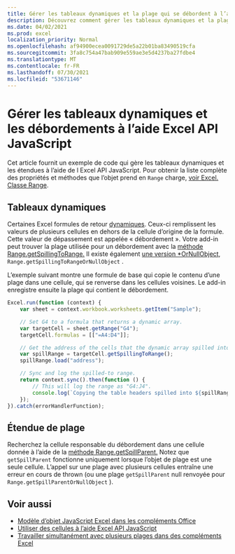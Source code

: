 ```yaml
---
title: Gérer les tableaux dynamiques et la plage qui se débordent à l’aide de Excel API JavaScript
description: Découvrez comment gérer les tableaux dynamiques et la plage qui se débordent avec l Excel API JavaScript.
ms.date: 04/02/2021
ms.prod: excel
localization_priority: Normal
ms.openlocfilehash: af94900ecea0091729de5a22b01ba83490519cfa
ms.sourcegitcommit: 3fa8c754a47bab909e559ae3e5d4237ba27fdbe4
ms.translationtype: MT
ms.contentlocale: fr-FR
ms.lasthandoff: 07/30/2021
ms.locfileid: "53671146"
---
```

# <a name="handle-dynamic-arrays-and-spilling-using-the-excel-javascript-api"></a>Gérer les tableaux dynamiques et les débordements à l’aide Excel API JavaScript

Cet article fournit un exemple de code qui gère les tableaux dynamiques et les étendues à l’aide de l Excel API JavaScript. Pour obtenir la liste complète des propriétés et méthodes que l’objet prend en `Range` charge, [voir Excel. Classe Range](/javascript/api/excel/excel.range).

## <a name="dynamic-arrays"></a>Tableaux dynamiques

Certaines Excel formules de retour [dynamiques](https://support.microsoft.com/office/dynamic-array-formulas-and-spilled-array-behavior-205c6b06-03ba-4151-89a1-87a7eb36e531). Ceux-ci remplissent les valeurs de plusieurs cellules en dehors de la cellule d’origine de la formule. Cette valeur de dépassement est appelée « débordement ». Votre add-in peut trouver la plage utilisée pour un débordement avec la [méthode Range.getSpillingToRange.](/javascript/api/excel/excel.range#getSpillingToRange__) Il existe également [une version *OrNullObject](../develop/application-specific-api-model.md#ornullobject-methods-and-properties), `Range.getSpillingToRangeOrNullObject` .

L’exemple suivant montre une formule de base qui copie le contenu d’une plage dans une cellule, qui se renverse dans les cellules voisines. Le add-in enregistre ensuite la plage qui contient le débordement.

```js
Excel.run(function (context) {
    var sheet = context.workbook.worksheets.getItem("Sample");

    // Set G4 to a formula that returns a dynamic array.
    var targetCell = sheet.getRange("G4");
    targetCell.formulas = [["=A4:D4"]];

    // Get the address of the cells that the dynamic array spilled into.
    var spillRange = targetCell.getSpillingToRange();
    spillRange.load("address");

    // Sync and log the spilled-to range.
    return context.sync().then(function () {
        // This will log the range as "G4:J4".
        console.log(`Copying the table headers spilled into ${spillRange.address}.`);
    });
}).catch(errorHandlerFunction);
```

## <a name="range-spilling"></a>Étendue de plage

Recherchez la cellule responsable du débordement dans une cellule donnée à l’aide de la [méthode Range.getSpillParent.](/javascript/api/excel/excel.range#getSpillParent__) Notez que `getSpillParent` fonctionne uniquement lorsque l’objet de plage est une seule cellule. L’appel sur une plage avec plusieurs cellules entraîne une erreur en cours de thrown (ou une plage `getSpillParent` null renvoyée pour `Range.getSpillParentOrNullObject` ).

## <a name="see-also"></a>Voir aussi

- [Modèle d’objet JavaScript Excel dans les compléments Office](excel-add-ins-core-concepts.md)
- [Utiliser des cellules à l’aide Excel API JavaScript](excel-add-ins-cells.md)
- [Travailler simultanément avec plusieurs plages dans des compléments Excel](excel-add-ins-multiple-ranges.md)
